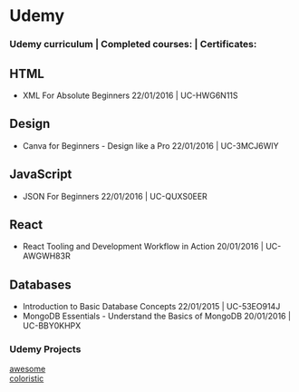 # Udemy
### Udemy curriculum | Completed courses: | Certificates:

## HTML
- XML For Absolute Beginners 22/01/2016 | UC-HWG6N11S

## Design
- Canva for Beginners - Design like a Pro 22/01/2016 | UC-3MCJ6WIY

## JavaScript
- JSON For Beginners 22/01/2016 | UC-QUXS0EER

## React
- React Tooling and Development Workflow in Action 20/01/2016 | UC-AWGWH83R

## Databases
- Introduction to Basic Database Concepts 22/01/2015 | UC-53EO914J
- MongoDB Essentials - Understand the Basics of MongoDB 20/01/2016 | UC-BBY0KHPX

### Udemy Projects

[awesome](http://htmlpreview.github.io/?https://github.com/SonyaMoisset/Udemy/blob/master/awesome/index.html)<br>
[coloristic](http://htmlpreview.github.io/?https://github.com/SonyaMoisset/Udemy/blob/master/awesome/index.html)
